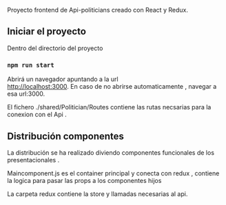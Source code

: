Proyecto frontend de Api-politicians creado con React y Redux. 

## Iniciar el proyecto

Dentro del directorio del proyecto 

### `npm run start`

Abrirá un navegador apuntando a la url <br>
 [http://localhost:3000](http://localhost:3000).
 En caso de no abrirse automaticamente , navegar a esa url:3000.
 
El fichero ./shared/Politician/Routes contiene las rutas necsarias para la conexion con el Api .


## Distribución componentes

La distribución se ha realizado diviendo componentes funcionales de los presentacionales . 

Maincomponent.js es el container principal y conecta con redux , contiene la logica para pasar las props a los componentes hijos

La carpeta redux contiene la store y llamadas necesarias al api.
